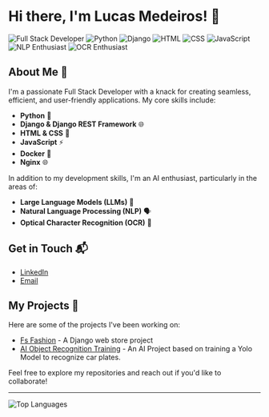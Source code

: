 # Hi there, I'm Lucas Medeiros! 👋

![Full Stack Developer](https://img.shields.io/badge/Full%20Stack%20Developer-000000?style=for-the-badge&logo=dev.to&logoColor=white)
![Python](https://img.shields.io/badge/Python-3776AB?style=for-the-badge&logo=python&logoColor=white)
![Django](https://img.shields.io/badge/Django-092E20?style=for-the-badge&logo=django&logoColor=white)
![HTML](https://img.shields.io/badge/HTML5-E34F26?style=for-the-badge&logo=html5&logoColor=white)
![CSS](https://img.shields.io/badge/CSS3-1572B6?style=for-the-badge&logo=css3&logoColor=white)
![JavaScript](https://img.shields.io/badge/JavaScript-F7DF1E?style=for-the-badge&logo=javascript&logoColor=white)
![NLP Enthusiast](https://img.shields.io/badge/NLP%20Enthusiast-FF6347?style=for-the-badge&logo=ai&logoColor=white)
![OCR Enthusiast](https://img.shields.io/badge/OCR%20Enthusiast-48A9A6?style=for-the-badge&logo=ai&logoColor=white)

## About Me 🚀

I'm a passionate Full Stack Developer with a knack for creating seamless, efficient, and user-friendly applications. My core skills include:

- **Python** 🐍
- **Django & Django REST Framework** 🌐
- **HTML & CSS** 🎨
- **JavaScript** ⚡
- **Docker** 🐋
- **Nginx** 🌐

In addition to my development skills, I'm an AI enthusiast, particularly in the areas of:

- **Large Language Models (LLMs)** 🤖
- **Natural Language Processing (NLP)** 🗣️
- **Optical Character Recognition (OCR)** 📄

## Get in Touch 📬

- [LinkedIn](https://www.linkedin.com/in/lucas-m-dev/)
- [Email](mailto:lucasm676@gmail.com)

## My Projects 🚧

Here are some of the projects I've been working on:

- [Fs Fashion](https://github.com/LucasMedeiros-dev/FS-Fashion) - A Django web store project
- [AI Object Recognition Training](https://github.com/LucasMedeiros-dev/Mercosul-yolov8-demo) - An AI Project based on training a Yolo Model to recognize car plates.

Feel free to explore my repositories and reach out if you'd like to collaborate!

---

![Top Languages](https://github-readme-stats.vercel.app/api/top-langs/?username=LucasMedeiros-dev&layout=compact&theme=radical)


